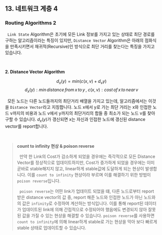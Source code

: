 ## 13. 네트워크 계층 4

### Routing Algorithms 2

&nbsp;&nbsp;`Link State` Algorithm은 초기에 모든 Link 정보를 가지고 있는 상태로 최단 경로를 구하는 알고리즘이라는 특징이 있지만, `Distance Vector` Algorithm은 아래의 점화식을 만족시키면서 재귀적(Recursive)인 방식으로 최단 거리를 찾는다는 특징을 가지고 있습니다.

<br>

**2. Distance Vector Algorithm**

$$d_{x}(y) = min (c(x, v) + d_{v}y)$$
$$d_{x}(y) : min\,distance\,from\,x\,to\,y \,,\; c(x, v) : cost\,of\,x\,to\,near\,v$$

&nbsp;&nbsp;모든 노드는 다른 노드들까지의 최단거리 배열을 가지고 있는데, 알고리즘에서는 이것을 `Distance Vector`라고 지칭합니다. 노드 x에서 y로 가는 최단 거리는 x와 인접한 노드 v까지의 비용과 노드 v에서 y까지의 최단거리의 합들 중 최소가 되는 노드 v를 찾아 구할 수 있습니다. $d_{x}(y)$가 갱신되면 x는 자신과 인접한 노드에 갱신된 distance vector를 report합니다.

<br>

> **count to infinity 현상 & poison reverse**
>
> &nbsp;&nbsp;만약 한 Link의 Cost가 감소하게 되었을 경우에는 즉각적으로 모든 Distance Vector를 정상적으로 업데이트하지만, Cost가 증가하게 되었을 경우에는 이미 곧바로 stable해지지 않고, linear하게 stable값에 도달하게 되는 현상이 발생합니다. 이를 `count to infinity` 현상이라 부르며 이를 해결하기 위한 방법이 `poison reverse`입니다.
>
> &nbsp;&nbsp;`poison reverse`는 어떤 link가 업데이트 되었을 떄, 다른 노드로부터 report 받은 distance vector의 값 중, report 해준 노드와 인접한 노드가 아닌 노드와의 값은 `infinity`로 수정하여 계산하는 방식입니다. 이를 통해 report된 데이터가 업데이트된 link에 의해 간접적으로 수정되어야 했음에도 변경되지 않아 잘못된 값을 가질 수 있는 현상을 해결할 수 있습니다. `poison reverse`를 사용하면 `count to infinity`에 의해 linear하게 stable로 가는 현상을 막아 보다 빠르게 stable 상태로 업데이트할 수 있습니다. 